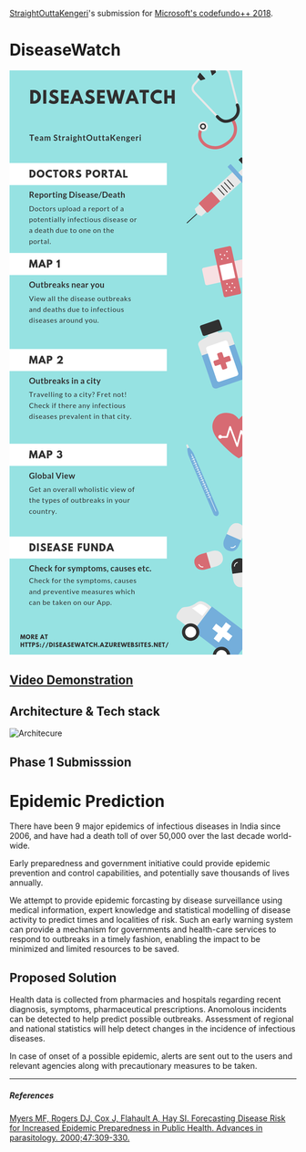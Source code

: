 [StraightOuttaKengeri](https://twitter.com/SoKengeri)'s submission for [Microsoft's codefundo++ 2018](http://www.codefundo.io/).

# DiseaseWatch 
![Infographic](https://github.com/aravindbs/cfdpp2018/blob/master/docs/img/infographic.png)
## [Video Demonstration](https://youtu.be/xOkbK5FE-44)

## Architecture & Tech stack 
![Architecure](https://github.com/aravindbs/cfdpp2018/blob/master/docs/img/architecture.png)



Phase 1 Submisssion
--- 
# Epidemic Prediction

There have been 9 major epidemics of infectious diseases in India since 2006, and have had a death toll of over 50,000 over the last decade world-
wide.

Early preparedness and government initiative could provide epidemic prevention and control capabilities, and potentially save thousands of lives annually.

We attempt to provide epidemic forcasting by disease surveillance using medical information, expert knowledge and statistical modelling of disease activity to predict times and localities of risk. Such an early warning system can provide a mechanism for governments and health-care services to respond to outbreaks in a timely fashion, enabling the impact to be minimized and limited resources to be saved.

## Proposed Solution 

Health data is collected from pharmacies and hospitals regarding recent diagnosis, symptoms, pharmaceutical prescriptions. Anomolous incidents can be detected to help predict possible outbreaks.
Assessment of regional and national statistics will help detect changes in the incidence of infectious diseases.

In case of onset of a possible epidemic, alerts are sent out to the users and relevant agencies along with precautionary measures to be taken.

---

 ##### References
[Myers MF, Rogers DJ, Cox J, Flahault A, Hay SI. Forecasting Disease Risk for Increased Epidemic Preparedness in Public Health. Advances in parasitology. 2000;47:309-330.](https://www.ncbi.nlm.nih.gov/pmc/articles/PMC3196833/)


